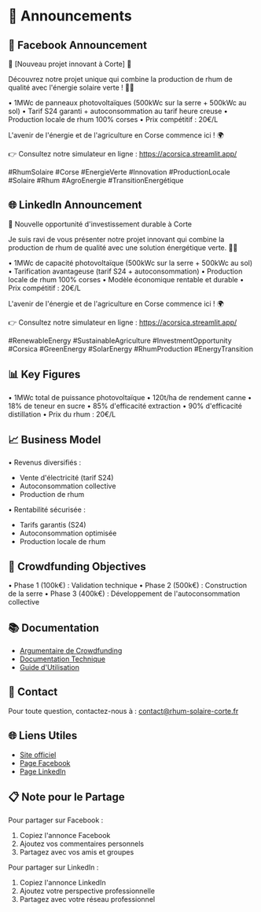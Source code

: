 # 🚀 Announcements

## 📢 Facebook Announcement

🚀 [Nouveau projet innovant à Corte] 🌱

Découvrez notre projet unique qui combine la production de rhum de qualité avec l'énergie solaire verte ! 🍹🌞

• 1MWc de panneaux photovoltaïques (500kWc sur la serre + 500kWc au sol)
• Tarif S24 garanti + autoconsommation au tarif heure creuse
• Production locale de rhum 100% corses
• Prix compétitif : 20€/L

L'avenir de l'énergie et de l'agriculture en Corse commence ici ! 🌍

👉 Consultez notre simulateur en ligne : https://acorsica.streamlit.app/

#RhumSolaire #Corse #EnergieVerte #Innovation #ProductionLocale #Solaire #Rhum #AgroEnergie #TransitionEnergétique

## 🌐 LinkedIn Announcement

📢 Nouvelle opportunité d'investissement durable à Corte

Je suis ravi de vous présenter notre projet innovant qui combine la production de rhum de qualité avec une solution énergétique verte. 🍹🌞

• 1MWc de capacité photovoltaïque (500kWc sur la serre + 500kWc au sol)
• Tarification avantageuse (tarif S24 + autoconsommation)
• Production locale de rhum 100% corses
• Modèle économique rentable et durable
• Prix compétitif : 20€/L

L'avenir de l'énergie et de l'agriculture en Corse commence ici ! 🌍

👉 Consultez notre simulateur en ligne : https://acorsica.streamlit.app/

#RenewableEnergy #SustainableAgriculture #InvestmentOpportunity #Corsica #GreenEnergy #SolarEnergy #RhumProduction #EnergyTransition

## 📊 Key Figures

• 1MWc total de puissance photovoltaïque
• 120t/ha de rendement canne
• 18% de teneur en sucre
• 85% d'efficacité extraction
• 90% d'efficacité distillation
• Prix du rhum : 20€/L

## 📈 Business Model

• Revenus diversifiés :
  - Vente d'électricité (tarif S24)
  - Autoconsommation collective
  - Production de rhum

• Rentabilité sécurisée :
  - Tarifs garantis (S24)
  - Autoconsommation optimisée
  - Production locale de rhum

## 🎯 Crowdfunding Objectives

• Phase 1 (100k€) : Validation technique
• Phase 2 (500k€) : Construction de la serre
• Phase 3 (400k€) : Développement de l'autoconsommation collective

## 📚 Documentation

- [Argumentaire de Crowdfunding](docs/crowdfunding.md)
- [Documentation Technique](docs/technical.md)
- [Guide d'Utilisation](docs/user_guide.md)

## 📧 Contact

Pour toute question, contactez-nous à : contact@rhum-solaire-corte.fr

## 🌐 Liens Utiles

- [Site officiel](https://rhum-solaire-corte.fr)
- [Page Facebook](https://facebook.com/rhumsolairecorte)
- [Page LinkedIn](https://linkedin.com/company/rhum-solaire-corte)

## 📋 Note pour le Partage

Pour partager sur Facebook :
1. Copiez l'annonce Facebook
2. Ajoutez vos commentaires personnels
3. Partagez avec vos amis et groupes

Pour partager sur LinkedIn :
1. Copiez l'annonce LinkedIn
2. Ajoutez votre perspective professionnelle
3. Partagez avec votre réseau professionnel
